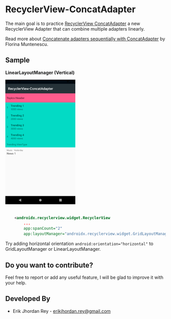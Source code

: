 # RecyclerView-ConcatAdapter

The main goal is to practice [RecyclerView ConcatAdapter](https://developer.android.com/jetpack/androidx/releases/recyclerview#version_120_2) 
a new RecyclerView Adapter that can combine multiple adapters linearly.

Read more about [Concatenate adapters sequentially with ConcatAdapter](https://medium.com/androiddevelopers/merge-adapters-sequentially-with-mergeadapter-294d2942127a) by Florina Muntenescu.

## Sample

**LinearLayoutManager (Vertical)**

<img src="./art/Screenshot.png" width="220">

```xml

    <androidx.recyclerview.widget.RecyclerView
        ...
        app:spanCount="2"
        app:layoutManager="androidx.recyclerview.widget.GridLayoutManager"/>

```

 
Try adding horizontal orientation `android:orientation="horizontal"` to GridLayoutManager or LinearLayoutManager. 

Do you want to contribute?
--------------------------
Feel free to report or add any useful feature, I will be glad to improve it with your help.

Developed By
------------

* Erik Jhordan Rey  - <erikjhordan.rey@gmail.com> 
